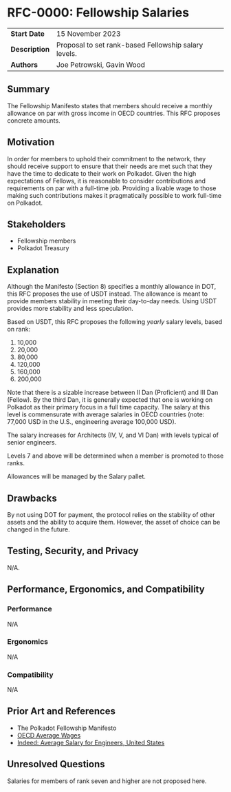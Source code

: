 # RFC-0000: Fellowship Salaries

|                 |                                                                               |
| --------------- | ----------------------------------------------------------------------------- |
| **Start Date**  | 15 November 2023                                                              |
| **Description** | Proposal to set rank-based Fellowship salary levels.                          |
| **Authors**     | Joe Petrowski, Gavin Wood                                                     |

## Summary

The Fellowship Manifesto states that members should receive a monthly allowance on par with gross
income in OECD countries. This RFC proposes concrete amounts.

## Motivation

In order for members to uphold their commitment to the network, they should receive support to
ensure that their needs are met such that they have the time to dedicate to their work on Polkadot.
Given the high expectations of Fellows, it is reasonable to consider contributions and requirements
on par with a full-time job. Providing a livable wage to those making such contributions makes it
pragmatically possible to work full-time on Polkadot.

## Stakeholders

- Fellowship members
- Polkadot Treasury

## Explanation

Although the Manifesto (Section 8) specifies a monthly allowance in DOT, this RFC proposes the use
of USDT instead. The allowance is meant to provide members stability in meeting their day-to-day
needs. Using USDT provides more stability and less speculation.

Based on USDT, this RFC proposes the following _yearly_ salary levels, based on rank:

1. 10,000
2. 20,000
3. 80,000
4. 120,000
5. 160,000
6. 200,000

Note that there is a sizable increase between II Dan (Proficient) and III Dan (Fellow). By the third
Dan, it is generally expected that one is working on Polkadot as their primary focus in a full time
capacity. The salary at this level is commensurate with average salaries in OECD countries (note:
77,000 USD in the U.S., engineering average 100,000 USD).

The salary increases for Architects (IV, V, and VI Dan) with levels typical of senior engineers.

Levels 7 and above will be determined when a member is promoted to those ranks.

Allowances will be managed by the Salary pallet.

## Drawbacks

By not using DOT for payment, the protocol relies on the stability of other assets and the ability
to acquire them. However, the asset of choice can be changed in the future.

## Testing, Security, and Privacy

N/A.

## Performance, Ergonomics, and Compatibility

### Performance

N/A

### Ergonomics

N/A

### Compatibility

N/A

## Prior Art and References

- The Polkadot Fellowship Manifesto
- [OECD Average Wages](https://data.oecd.org/earnwage/average-wages.htm#indicator-chart)
- [Indeed: Average Salary for Engineers, United
  States](https://www.indeed.com/career/engineer/salaries)

## Unresolved Questions

Salaries for members of rank seven and higher are not proposed here.
